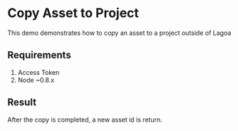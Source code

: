 # Copy Asset to Project

This demo demonstrates how to copy an asset to a project outside of Lagoa

## Requirements
1. Access Token
1. Node ~0.8.x

## Result

After the copy is completed, a new asset id is return.

